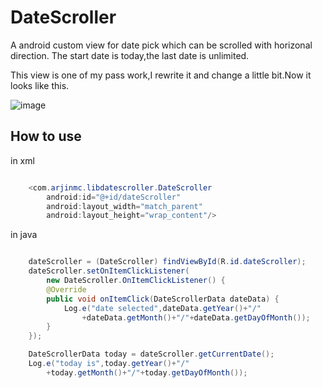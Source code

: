 # DateScroller
A android custom view for date pick which can be scrolled with horizonal direction.
The start date is today,the last date is unlimited.

This view is one of my pass work,I rewrite it and change a little bit.Now it looks like this.

![image](https://github.com/arjinmc/RecyclerViewDecoration/blob/master/image/sample.gif)

## How to use
in xml
``` java

    <com.arjinmc.libdatescroller.DateScroller
        android:id="@+id/dateScroller"
        android:layout_width="match_parent"
        android:layout_height="wrap_content"/>


```
in java
``` java

    dateScroller = (DateScroller) findViewById(R.id.dateScroller);
    dateScroller.setOnItemClickListener(
        new DateScroller.OnItemClickListener() {
        @Override
        public void onItemClick(DateScrollerData dateData) {
            Log.e("date selected",dateData.getYear()+"/"
                +dateData.getMonth()+"/"+dateData.getDayOfMonth());
        }
    });

    DateScrollerData today = dateScroller.getCurrentDate();
    Log.e("today is",today.getYear()+"/"
        +today.getMonth()+"/"+today.getDayOfMonth());


```